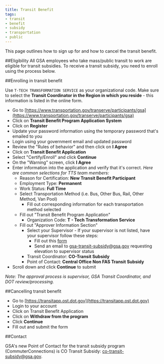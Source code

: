 ```yaml
---
title: Transit Benefit
tags:
- transit
- benefit
- subsidy
- transportation
- public
---
```

This page outlines how to sign up for and how to cancel the transit benefit.

##Eligibility
All GSA employees who take mass/public transit to work are eligible for transit subsidies. To receive a transit subsidy, you need to enroll using the process below.

##Enrolling in transit benefit

Use `T-TECH TRANSFORMATION SERVICE` as your organizational code.  Make sure to select the **Transit Coordinator in the Region in which you reside** - this information is listed in the online form.

- Go to [https://www.transportation.gov/transerve/participants/gsa](https://www.transportation.gov/transerve/participants/gsa)
- Click on **Transit Benefit Program Application System**
- Click on **Register**
- Update your password information using the temporary password that's emailed to you
- Login using your government email and updated password
- Review the "Rules of behavior" and then click on **I Agree**
- Click on **Transit Benefit Application**
- Select "Certify/Enroll" and click **Continue**
- On the "Warning" screen, click **I Agree**
- Enter information into the application and verify that it's correct. *Here are common selections for TTS team members:*
    * Reason for Certification: **New Transit Benefit Participant**
    * Employment Type: **Permanent**
    * Work Status: **Full Time**
    * Select Transportation Method (i.e. Bus, Other Bus, Rail, Other Method, Van Pool)
        * Fill out corresponding information for each transportation method selected
    * Fill out "Transit Benefit Program Application"
        * Organization Code: **T - Tech Transformation Service**
    * Fill out "Approver Information Section"
        * Select your Supervisor - If your supervisor is not listed, have your supervisor follow these steps:      
            - Fill out this [form](https://www.transportation.gov/sites/dot.gov/files/docs/GSA_Guide_to_Regristration_0.pdf)
            - Send an email to [gsa-transit-subsidy@gsa.gov](mailto:gsa-transit-subsidy@gsa.gov) requesting elevation to supervisor status
        * Transit Coordinator: **CO-Transit Subsidy**
        * Point of Contact: **Central Office Non FAS Transit Subsidy**
- Scroll down and click **Continue** to submit

*Note: The approval process is supervisor, GSA Transit Coordinator, and DOT review/processing.*

##Cancelling transit benefit
- Go to [https://transitapp.ost.dot.gov](https://transitapp.ost.dot.gov)
- Login to your account
- Click on Transit Benefit Application
- Click on **Withdraw from the program**
- Click **Continue**
- Fill out and submit the form

##Contact

GSA's new Point of Contact for the transit subsidy program (CommuterConnections) is CO Transit Subsidy: [co-transit-subsidy@gsa.gov](mailto:co-transit-subsidy@gsa.gov).
